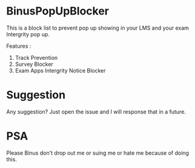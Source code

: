 # BinusPopUpBlocker
This is a block list to prevent pop up showing in your LMS and your exam Intergrity pop up.

Features :
1. Track Prevention
2. Survey Blocker
3. Exam Apps Intergrity Notice Blocker

# Suggestion
Any suggestion? Just open the issue and I will response that in a future.

# PSA
Please Binus don't drop out me or suing me or hate me because of doing this.
